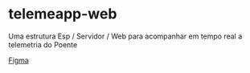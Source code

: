 # telemeapp-web
Uma estrutura Esp / Servidor / Web para acompanhar em tempo real a telemetria do Poente

[Figma](https://www.figma.com/file/qtueTwdIoP1ABwPUQNXYuH/Telemetria-Solares-50.0?node-id=0%3A1)
